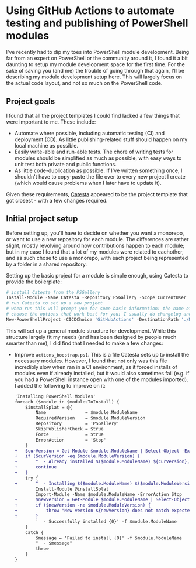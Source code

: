 # Using GitHub Actions to automate testing and publishing of PowerShell modules

I've recently had to dip my toes into PowerShell module development. Being far from an expert on PowerShell or the community around it, I found it a bit daunting to setup my module development space for the first time. For the sake of saving you (and me) the trouble of going through that again, I'll be describing my module development setup here. This will largely focus on the actual code layout, and not so much on the PowerShell code.

## Project goals

I found that all the project templates I could find lacked a few things that were important to me. These include:

- Automate where possible, including automatic testing (CI) and deployment (CD). As little publishing-related stuff should happen on my local machine as possible.
- Easily write-able and run-able tests. The chore of writing tests for modules should be simplified as much as possible, with easy ways to unit test both private and public functions.
- As little code-duplication as possible. If I've written something once, I shouldn't have to copy-paste the file over to every new project I create (which would cause problems when I later have to update it).

Given these requirements, [Catesta](https://github.com/techthoughts2/Catesta) appeared to be the project template that got closest - with a few changes required.

## Initial project setup

Before setting up, you'll have to decide on whether you want a monorepo, or want to use a new repository for each module. The differences are rather slight, mostly revolving around how contributions happen to each module; but in my case I found that a lot of my modules were related to eachother, and as such chose to use a monorepo, with each project being represented by a folder in a shared repository.

Setting up the basic project for a module is simple enough, using Catesta to provide the boilerplate:

```powershell
# install Catesta from the PSGallery
Install-Module -Name Catesta -Repository PSGallery -Scope CurrentUser
# run Catesta to set up a new project
# when run this will prompt you for some basic information: the name of the module, a description, etc.
# choose the options that work best for you; I usually do changelog and GitHub files, MIT license, OTBS coding style and platyPS for documentation
New-PowerShellProject -CICDChoice 'GitHubActions' -DestinationPath './Module-Name' # you can just use `-DestinationPath '.'` if you aren't doing the monorepo thing
```

This will set up a general module structure for development. While this structure largely fit my needs (and has been designed by people much smarter than me), I did find that I needed to make a few changes:

- Improve `actions_boostrap.ps1`. This is a file Catesta sets up to install the necessary modules. However, I found that not only was this file incredibly slow when ran in a CI environment, as it forced installs of modules even if already installed, but it would also sometimes fail (e.g. if you had a PowerShell instance open with one of the modules imported). I added the following to improve on it:
    
    ```diff
    'Installing PowerShell Modules'
    foreach ($module in $modulesToInstall) {
        $installSplat = @{
            Name               = $module.ModuleName
            RequiredVersion    = $module.ModuleVersion
            Repository         = 'PSGallery'
            SkipPublisherCheck = $true
            Force              = $true
            ErrorAction        = 'Stop'
        }
    +   $curVersion = Get-Module $module.ModuleName | Select-Object -ExpandProperty Version
    +   if ($curVersion -eq $module.ModuleVersion) {
    +       "  - Already installed $($module.ModuleName) ${curVersion}, skipping"
    +       continue
    +   }
        try {
    +       "  - Installing $($module.ModuleName) $($module.ModuleVersion) (from old version ${curVersion})"
            Install-Module @installSplat
            Import-Module -Name $module.ModuleName -ErrorAction Stop
    +       $newVersion = Get-Module $module.ModuleName | Select-Object -ExpandProperty Version
    +       if ($newVersion -ne $module.ModuleVersion) {
    +           throw "New version ${newVersion} does not match expected $($module.ModuleVersion)"
    +       }
            '  - Successfully installed {0}' -f $module.ModuleName
        }
        catch {
            $message = 'Failed to install {0}' -f $module.ModuleName
            "  - $message"
            throw
        }
    }
    ```
